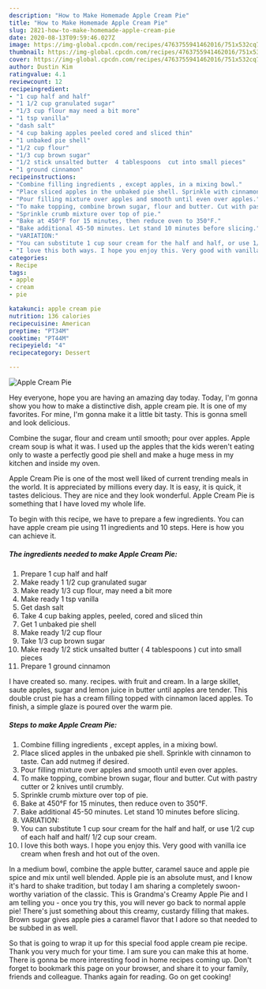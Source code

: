 ```yaml
---
description: "How to Make Homemade Apple Cream Pie"
title: "How to Make Homemade Apple Cream Pie"
slug: 2821-how-to-make-homemade-apple-cream-pie
date: 2020-08-13T09:59:46.027Z
image: https://img-global.cpcdn.com/recipes/4763755941462016/751x532cq70/apple-cream-pie-recipe-main-photo.jpg
thumbnail: https://img-global.cpcdn.com/recipes/4763755941462016/751x532cq70/apple-cream-pie-recipe-main-photo.jpg
cover: https://img-global.cpcdn.com/recipes/4763755941462016/751x532cq70/apple-cream-pie-recipe-main-photo.jpg
author: Dustin Kim
ratingvalue: 4.1
reviewcount: 12
recipeingredient:
- "1 cup half and half"
- "1 1/2 cup granulated sugar"
- "1/3 cup flour may need a bit more"
- "1 tsp vanilla"
- "dash salt"
- "4 cup baking apples peeled cored and sliced thin"
- "1 unbaked pie shell"
- "1/2 cup flour"
- "1/3 cup brown sugar"
- "1/2 stick unsalted butter  4 tablespoons  cut into small pieces"
- "1 ground cinnamon"
recipeinstructions:
- "Combine filling ingredients , except apples, in a mixing bowl."
- "Place sliced apples in the unbaked pie shell. Sprinkle with cinnamon to taste. Can add nutmeg if desired."
- "Pour filling mixture over apples and smooth until even over apples."
- "To make topping, combine brown sugar, flour and butter. Cut with pastry cutter or 2 knives until crumbly."
- "Sprinkle crumb mixture over top of pie."
- "Bake at 450°F for 15 minutes, then reduce oven to 350°F."
- "Bake additional 45-50 minutes. Let stand 10 minutes before slicing."
- "VARIATION:"
- "You can substitute 1 cup sour cream for the half and half, or use 1/2 cup of each half and half/ 1/2 cup sour cream."
- "I love this both ways. I hope you enjoy this. Very good with vanilla ice cream when fresh and hot out of the oven."
categories:
- Recipe
tags:
- apple
- cream
- pie

katakunci: apple cream pie 
nutrition: 136 calories
recipecuisine: American
preptime: "PT34M"
cooktime: "PT44M"
recipeyield: "4"
recipecategory: Dessert

---
```



![Apple Cream Pie](https://img-global.cpcdn.com/recipes/4763755941462016/751x532cq70/apple-cream-pie-recipe-main-photo.jpg)

Hey everyone, hope you are having an amazing day today. Today, I'm gonna show you how to make a distinctive dish, apple cream pie. It is one of my favorites. For mine, I'm gonna make it a little bit tasty. This is gonna smell and look delicious.

Combine the sugar, flour and cream until smooth; pour over apples. Apple cream soup is what it was. I used up the apples that the kids weren&#39;t eating only to waste a perfectly good pie shell and make a huge mess in my kitchen and inside my oven.

Apple Cream Pie is one of the most well liked of current trending meals in the world. It is appreciated by millions every day. It is easy, it is quick, it tastes delicious. They are nice and they look wonderful. Apple Cream Pie is something that I have loved my whole life.


To begin with this recipe, we have to prepare a few ingredients. You can have apple cream pie using 11 ingredients and 10 steps. Here is how you can achieve it.

<!--inarticleads1-->

##### The ingredients needed to make Apple Cream Pie:

1. Prepare 1 cup half and half
1. Make ready 1 1/2 cup granulated sugar
1. Make ready 1/3 cup flour, may need a bit more
1. Make ready 1 tsp vanilla
1. Get dash salt
1. Take 4 cup baking apples, peeled, cored and sliced thin
1. Get 1 unbaked pie shell
1. Make ready 1/2 cup flour
1. Take 1/3 cup brown sugar
1. Make ready 1/2 stick unsalted butter ( 4 tablespoons ) cut into small pieces
1. Prepare 1 ground cinnamon


I have created so. many. recipes. with fruit and cream. In a large skillet, saute apples, sugar and lemon juice in butter until apples are tender. This double crust pie has a cream filling topped with cinnamon laced apples. To finish, a simple glaze is poured over the warm pie. 

<!--inarticleads2-->

##### Steps to make Apple Cream Pie:

1. Combine filling ingredients , except apples, in a mixing bowl.
1. Place sliced apples in the unbaked pie shell. Sprinkle with cinnamon to taste. Can add nutmeg if desired.
1. Pour filling mixture over apples and smooth until even over apples.
1. To make topping, combine brown sugar, flour and butter. Cut with pastry cutter or 2 knives until crumbly.
1. Sprinkle crumb mixture over top of pie.
1. Bake at 450°F for 15 minutes, then reduce oven to 350°F.
1. Bake additional 45-50 minutes. Let stand 10 minutes before slicing.
1. VARIATION:
1. You can substitute 1 cup sour cream for the half and half, or use 1/2 cup of each half and half/ 1/2 cup sour cream.
1. I love this both ways. I hope you enjoy this. Very good with vanilla ice cream when fresh and hot out of the oven.


In a medium bowl, combine the apple butter, caramel sauce and apple pie spice and mix until well blended. Apple pie is an absolute must, and I know it&#39;s hard to shake tradition, but today I am sharing a completely swoon-worthy variation of the classic. This is Grandma&#39;s Creamy Apple Pie and I am telling you - once you try this, you will never go back to normal apple pie! There&#39;s just something about this creamy, custardy filling that makes. Brown sugar gives apple pies a caramel flavor that I adore so that needed to be subbed in as well. 

So that is going to wrap it up for this special food apple cream pie recipe. Thank you very much for your time. I am sure you can make this at home. There is gonna be more interesting food in home recipes coming up. Don't forget to bookmark this page on your browser, and share it to your family, friends and colleague. Thanks again for reading. Go on get cooking!
